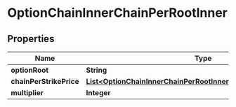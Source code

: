 

# OptionChainInnerChainPerRootInner


## Properties

| Name | Type | Description | Notes |
|------------ | ------------- | ------------- | -------------|
|**optionRoot** | **String** |  |  [optional] |
|**chainPerStrikePrice** | [**List&lt;OptionChainInnerChainPerRootInnerChainPerStrikePriceInner&gt;**](OptionChainInnerChainPerRootInnerChainPerStrikePriceInner.md) |  |  [optional] |
|**multiplier** | **Integer** |  |  [optional] |



